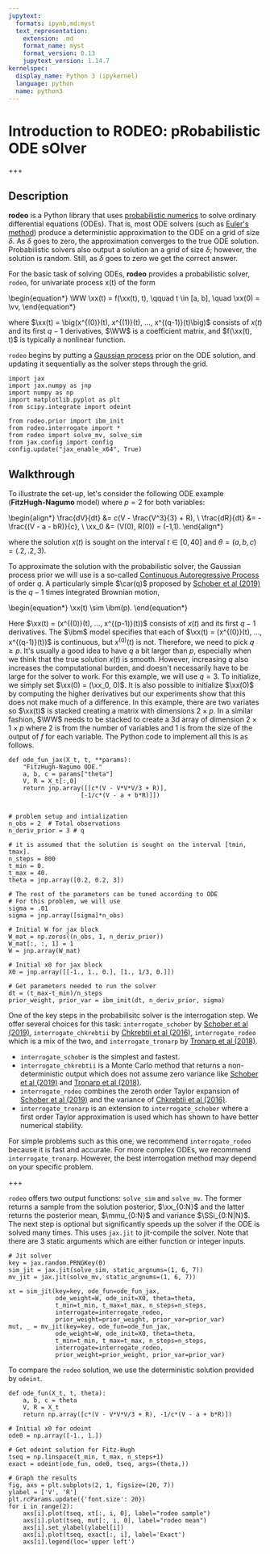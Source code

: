 ```yaml
---
jupytext:
  formats: ipynb,md:myst
  text_representation:
    extension: .md
    format_name: myst
    format_version: 0.13
    jupytext_version: 1.14.7
kernelspec:
  display_name: Python 3 (ipykernel)
  language: python
  name: python3
---
```


# Introduction to RODEO: pRobabilistic ODE sOlver

+++

## Description

**rodeo** is a Python library that uses [probabilistic numerics](http://probabilistic-numerics.org/) to solve ordinary differential equations (ODEs).  That is, most ODE solvers (such as [Euler's method](https://en.wikipedia.org/wiki/Euler_method)) produce a deterministic approximation to the ODE on a grid of size $\delta$.  As $\delta$ goes to zero, the approximation converges to the true ODE solution.  Probabilistic solvers also output a solution an a grid of size $\delta$; however, the solution is random.  Still, as $\delta$ goes to zero we get the correct answer.

For the basic task of solving ODEs, **rodeo** provides a probabilistic solver, `rodeo`, for univariate process x(t) of the form

\begin{equation*}
  \WW \xx(t) = f(\xx(t), t), \qquad t \in [a, b], \quad \xx(0) = \vv,
\end{equation*}

where $\xx(t) = \big(x^{(0)}(t), x^{(1)}(t), ..., x^{(q-1)}(t)\big)$ consists of $x(t)$ and its first $q-1$ derivatives, $\WW$ is a coefficient matrix, and $f(\xx(t), t)$ is typically a nonlinear function.

`rodeo` begins by putting a [Gaussian process](https://en.wikipedia.org/wiki/Gaussian_process) prior on the ODE solution, and updating it sequentially as the solver steps through the grid.

```{code-cell} ipython3
import jax
import jax.numpy as jnp
import numpy as np
import matplotlib.pyplot as plt
from scipy.integrate import odeint

from rodeo.prior import ibm_init
from rodeo.interrogate import *
from rodeo import solve_mv, solve_sim
from jax.config import config
config.update("jax_enable_x64", True)
```

## Walkthrough


To illustrate the set-up, let's consider the following ODE example (**FitzHugh-Nagumo** model) where $p=2$ for both variables:

\begin{align*}
\frac{dV}{dt} &= c(V - \frac{V^3}{3} + R), \\
\frac{dR}{dt} &= -\frac{(V - a - bR)}{c}, \\
\xx_0 &= (V(0), R(0)) = (-1,1).
\end{align*}

where the solution $x(t)$ is sought on the interval $t \in [0, 40]$ and $\theta = (a,b,c) = (.2,.2,3)$.  

To approximate the solution with the probabilistic solver, the Gaussian process prior we will use is a so-called [Continuous Autoregressive Process](https://CRAN.R-project.org/package=cts/vignettes/kf.pdf) of order $q$. A particularly simple $\car(q)$ proposed by [Schober et al (2019)](http://link.springer.com/10.1007/s11222-017-9798-7) is the $q-1$ times integrated Brownian motion, 

\begin{equation*}
\xx(t) \sim \ibm(p).
\end{equation*}

Here $\xx(t)  = (x^{(0)}(t), ..., x^{(p-1)}(t))$ consists of $x(t)$ and its first $q-1$ derivatives.
The $\ibm$ model specifies that each of $\xx(t)  = (x^{(0)}(t), ..., x^{(q-1)}(t))$ is continuous, but $x^{(q)}(t)$ is not. Therefore, we need to pick $q \geq p$. It's usually a good idea to have $q$ a bit larger than $p$, especially when we think that the true solution $x(t)$ is smooth. However, increasing $q$ also increases the computational burden, and doesn't necessarily have to be large for the solver to work.  For this example, we will use $q=3$. To initialize, we simply set $\xx(0) = (\xx_0, 0)$. It is also possible to initialize $\xx(0)$ by computing the higher derivatives but our experiments show that this does not make much of a difference. In this example, there are two variates so $\xx(t)$ is stacked creating a matrix with dimensions $2 \times p$. In a similar fashion, $\WW$ needs to be stacked to create a 3d array of dimension $2 \times 1 \times p$ where $2$ is from the number of variables and $1$ is from the size of the output of $f$ for each variable. The Python code to implement all this is as follows.

```{code-cell} ipython3
def ode_fun_jax(X_t, t, **params):
    "FitzHugh-Nagumo ODE."
    a, b, c = params["theta"]
    V, R = X_t[:,0]
    return jnp.array([[c*(V - V*V*V/3 + R)],
                    [-1/c*(V - a + b*R)]])


# problem setup and intialization
n_obs = 2  # Total observations
n_deriv_prior = 3 # q

# it is assumed that the solution is sought on the interval [tmin, tmax].
n_steps = 800
t_min = 0.
t_max = 40.
theta = jnp.array([0.2, 0.2, 3])

# The rest of the parameters can be tuned according to ODE
# For this problem, we will use
sigma = .01
sigma = jnp.array([sigma]*n_obs)

# Initial W for jax block
W_mat = np.zeros((n_obs, 1, n_deriv_prior))
W_mat[:, :, 1] = 1
W = jnp.array(W_mat)

# Initial x0 for jax block
X0 = jnp.array([[-1., 1., 0.], [1., 1/3, 0.]])

# Get parameters needed to run the solver
dt = (t_max-t_min)/n_steps
prior_weight, prior_var = ibm_init(dt, n_deriv_prior, sigma)
```

One of the key steps in the probabilisitc solver is the interrogation step. We offer several choices for this task: `interrogate_schober` by [Schober et al (2019)](http://link.springer.com/10.1007/s11222-017-9798-7), `interrogate_chkrebtii` by [Chkrebtii et al (2016)](https://projecteuclid.org/euclid.ba/1473276259), `interrogate_rodeo` which is a mix of the two, and `interrogate_tronarp` by [Tronarp et al (2018)](http://arxiv.org/abs/1810.03440). 


- `interrogate_schober` is the simplest and fastest.
- `interrogate_chkrebtii` is a Monte Carlo method that returns a non-deterministic output which does not assume zero variance like [Schober et al (2019)](http://link.springer.com/10.1007/s11222-017-9798-7) and [Tronarp et al (2018)](http://arxiv.org/abs/1810.03440).
- `interrogate_rodeo` combines the zeroth order Taylor expansion of [Schober et al (2019)](http://link.springer.com/10.1007/s11222-017-9798-7) and the variance of [Chkrebtii et al (2016)](https://projecteuclid.org/euclid.ba/1473276259).
- `interrogate_tronarp` is an extension to `interrogate_schober` where a first order Taylor approximation is used which has shown to have better numerical stability.

For simple problems such as this one, we recommend `interrogate_rodeo` because it is fast and accurate. For more complex ODEs, we recommend `interrogate_tronarp`. However, the best interrogation method may depend on your specific problem.

+++

`rodeo` offers two output functions: `solve_sim` and `solve_mv`. The former returns a sample from the solution posterior, $\xx_{0:N}$ and the latter returns the posterior mean, $\mmu_{0:N}$ and variance $\SSi_{0:N|N}$. The next step is optional but significantly speeds up the solver if the ODE is solved many times. This uses `jax.jit` to jit-compile the solver. Note that there are 3 static arguments which are either function or integer inputs.

```{code-cell} ipython3
# Jit solver
key = jax.random.PRNGKey(0)
sim_jit = jax.jit(solve_sim, static_argnums=(1, 6, 7))
mv_jit = jax.jit(solve_mv, static_argnums=(1, 6, 7))

xt = sim_jit(key=key, ode_fun=ode_fun_jax,
             ode_weight=W, ode_init=X0, theta=theta,
             t_min=t_min, t_max=t_max, n_steps=n_steps,
             interrogate=interrogate_rodeo,
             prior_weight=prior_weight, prior_var=prior_var)
mut, _ = mv_jit(key=key, ode_fun=ode_fun_jax,
             ode_weight=W, ode_init=X0, theta=theta,
             t_min=t_min, t_max=t_max, n_steps=n_steps,
             interrogate=interrogate_rodeo,
             prior_weight=prior_weight, prior_var=prior_var)
```

To compare the `rodeo` solution, we use the deterministic solution provided by `odeint`.

```{code-cell} ipython3
def ode_fun(X_t, t, theta):
    a, b, c = theta
    V, R = X_t
    return np.array([c*(V - V*V*V/3 + R), -1/c*(V - a + b*R)])

# Initial x0 for odeint
ode0 = np.array([-1., 1.])

# Get odeint solution for Fitz-Hugh
tseq = np.linspace(t_min, t_max, n_steps+1)
exact = odeint(ode_fun, ode0, tseq, args=(theta,))

# Graph the results
fig, axs = plt.subplots(2, 1, figsize=(20, 7))
ylabel = ['V', 'R']
plt.rcParams.update({'font.size': 20})
for i in range(2):
    axs[i].plot(tseq, xt[:, i, 0], label="rodeo sample")
    axs[i].plot(tseq, mut[:, i, 0], label="rodeo mean")
    axs[i].set_ylabel(ylabel[i])
    axs[i].plot(tseq, exact[:, i], label='Exact')
    axs[i].legend(loc='upper left')
```
